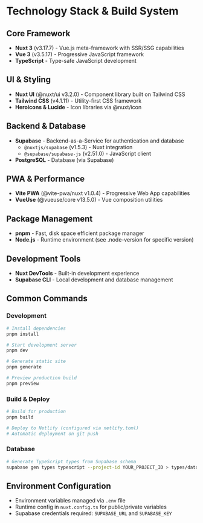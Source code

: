 # Technology Stack & Build System

## Core Framework
- **Nuxt 3** (v3.17.7) - Vue.js meta-framework with SSR/SSG capabilities
- **Vue 3** (v3.5.17) - Progressive JavaScript framework
- **TypeScript** - Type-safe JavaScript development

## UI & Styling
- **Nuxt UI** (@nuxt/ui v3.2.0) - Component library built on Tailwind CSS
- **Tailwind CSS** (v4.1.11) - Utility-first CSS framework
- **Heroicons & Lucide** - Icon libraries via @nuxt/icon

## Backend & Database
- **Supabase** - Backend-as-a-Service for authentication and database
  - `@nuxtjs/supabase` (v1.5.3) - Nuxt integration
  - `@supabase/supabase-js` (v2.51.0) - JavaScript client
- **PostgreSQL** - Database (via Supabase)

## PWA & Performance
- **Vite PWA** (@vite-pwa/nuxt v1.0.4) - Progressive Web App capabilities
- **VueUse** (@vueuse/core v13.5.0) - Vue composition utilities

## Package Management
- **pnpm** - Fast, disk space efficient package manager
- **Node.js** - Runtime environment (see .node-version for specific version)

## Development Tools
- **Nuxt DevTools** - Built-in development experience
- **Supabase CLI** - Local development and database management

## Common Commands

### Development
```bash
# Install dependencies
pnpm install

# Start development server
pnpm dev

# Generate static site
pnpm generate

# Preview production build
pnpm preview
```

### Build & Deploy
```bash
# Build for production
pnpm build

# Deploy to Netlify (configured via netlify.toml)
# Automatic deployment on git push
```

### Database
```bash
# Generate TypeScript types from Supabase schema
supabase gen types typescript --project-id YOUR_PROJECT_ID > types/database.types.ts
```

## Environment Configuration
- Environment variables managed via `.env` file
- Runtime config in `nuxt.config.ts` for public/private variables
- Supabase credentials required: `SUPABASE_URL` and `SUPABASE_KEY`